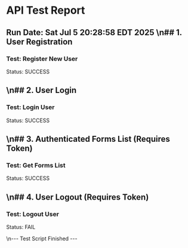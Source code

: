 # API Test Report
Run Date: Sat Jul  5 20:28:58 EDT 2025
\n## 1. User Registration
--------------------------------------------------
### Test: Register New User
Status: SUCCESS


\n## 2. User Login
--------------------------------------------------
### Test: Login User
Status: SUCCESS


\n## 3. Authenticated Forms List (Requires Token)
--------------------------------------------------
### Test: Get Forms List
Status: SUCCESS


\n## 4. User Logout (Requires Token)
--------------------------------------------------
### Test: Logout User
Status: FAIL


\n--- Test Script Finished --- 
